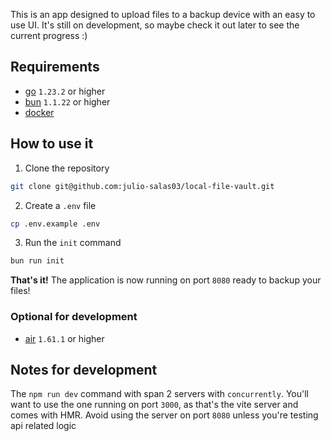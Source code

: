 This is an app designed to upload files to a backup device with an easy to use UI. It's still on development, so maybe check it out later to see the current progress :)

## Requirements

- [go](https://go.dev/) `1.23.2` or higher
- [bun](https://bun.sh/) `1.1.22` or higher
- [docker](https://docs.docker.com/engine/install/)

## How to use it

1. Clone the repository

```bash
git clone git@github.com:julio-salas03/local-file-vault.git
```

2. Create a `.env` file

```bash
cp .env.example .env
```

3. Run the `init` command

```bash
bun run init
```

**That's it!** The application is now running on port `8080` ready to backup your files!

### Optional for development

- [air](https://github.com/air-verse/air) `1.61.1` or higher

## Notes for development

The `npm run dev` command with span 2 servers with `concurrently`. You'll want to use the one running on port `3000`, as that's the vite server and comes with HMR. Avoid using the server on port `8080` unless you're testing api related logic
